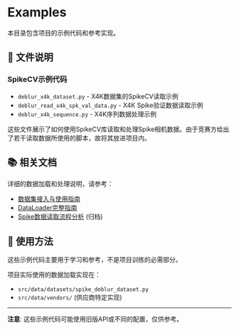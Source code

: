 # Examples

本目录包含项目的示例代码和参考实现。

## 📁 文件说明

### SpikeCV示例代码

- `deblur_x4k_dataset.py` - X4K数据集的SpikeCV读取示例
- `deblur_read_x4k_spk_val_data.py` - X4K Spike验证数据读取示例
- `deblur_x4k_sequence.py` - X4K序列数据处理示例

这些文件展示了如何使用SpikeCV库读取和处理Spike相机数据。由于竞赛方给出了若干读取数据所使用的脚本，故将其放进项目内。

## 📚 相关文档

详细的数据加载和处理说明，请参考：
- [数据集接入与使用指南](../docs/数据集接入与使用指南.md)
- [DataLoader完整指南](../docs/DATALOADER_GUIDE.md)
- [Spike数据读取流程分析](../docs/archive/Spike数据读取流程分析.md) (归档)

## 🚀 使用方法

这些示例代码主要用于学习和参考，不是项目训练的必需部分。

项目实际使用的数据加载实现在：
- `src/data/datasets/spike_deblur_dataset.py`
- `src/data/vendors/` (供应商特定实现)

---

**注意**: 这些示例代码可能使用旧版API或不同的配置，仅供参考。


